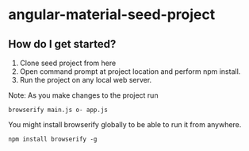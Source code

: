 <h1>angular-material-seed-project</h1>
<h2>How do I get started?</h2>
<ol>
<li>Clone seed project from here</li>
<li>Open command prompt at project location and perform npm install.</li>
<li>Run the project on any local web server.</li>
</ol>
<p>Note: As you make changes to the project run</p>

<pre><code>browserify main.js o- app.js</code></pre>
<p>You might install browserify globally to be able to run it from anywhere.</p>

<pre><code>npm install browserify -g</code></pre>
